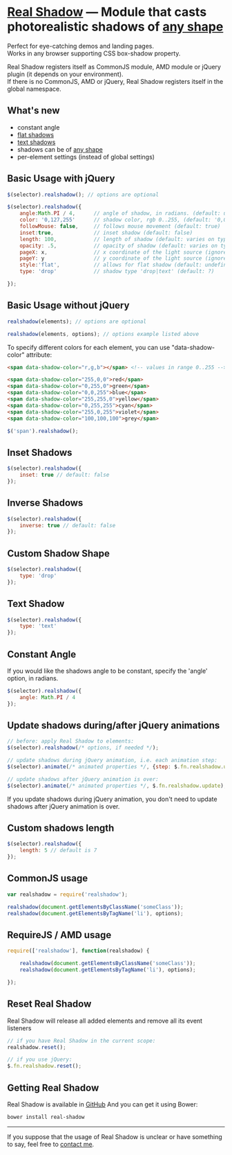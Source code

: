 # [Real Shadow](http://indamix.github.io/real-shadow/) — Module that casts photorealistic shadows of [any shape](http://indamix.github.io/real-shadow/#/drop/)
Perfect for eye-catching demos and landing pages.  
Works in any browser supporting CSS box-shadow property.


Real Shadow registers itself as CommonJS module, AMD module or jQuery plugin (it depends on your environment).  
If there is no CommonJS, AMD or jQuery, Real Shadow registers itself in the global namespace.

## What's new
+ constant angle
+ [flat shadows](http://indamix.github.io/real-shadow/#/flat/)
+ [text shadows](http://indamix.github.io/real-shadow/#/text/)
+ shadows can be of [any shape](http://indamix.github.io/real-shadow/#/drop/)
+ per-element settings (instead of global settings)

## Basic Usage with jQuery
```javascript
$(selector).realshadow(); // options are optional

$(selector).realshadow({
	angle:Math.PI / 4, 		// angle of shadow, in radians. (default: undefined)
	color: '0,127,255'    	// shadow color, rgb 0..255, (default: '0,0,0')
	followMouse: false,   	// follows mouse movement (default: true)
	inset:true, 			// inset shadow (default: false)
	length: 100, 			// length of shadow (default: varies on type / style)
	opacity: .5, 			// opacity of shadow (default: varies on type / style)
	pageX: x,             	// x coordinate of the light source (ignored if angle is set.)
	pageY: y              	// y coordinate of the light source (ignored if angle is set.)
	style:'flat', 			// allows for flat shadow (default: undefined)
	type: 'drop' 			// shadow type 'drop|text' (default: ?)

});
```

## Basic Usage without jQuery
```javascript
realshadow(elements); // options are optional

realshadow(elements, options); // options example listed above
```

To specify different colors for each element, you can use "data-shadow-color" attribute:

```html
<span data-shadow-color="r,g,b"></span> <!-- values in range 0..255 -->

<span data-shadow-color="255,0,0">red</span>
<span data-shadow-color="0,255,0">green</span>
<span data-shadow-color="0,0,255">blue</span>
<span data-shadow-color="255,255,0">yellow</span>
<span data-shadow-color="0,255,255">cyan</span>
<span data-shadow-color="255,0,255">violet</span>
<span data-shadow-color="100,100,100">grey</span>
```

```javascript
$('span').realshadow();
```

## Inset Shadows
```javascript
$(selector).realshadow({
	inset: true // default: false
});
```

## Inverse Shadows
```javascript
$(selector).realshadow({
	inverse: true // default: false
});
```

## Custom Shadow Shape
```javascript
$(selector).realshadow({
	type: 'drop'
});
```

## Text Shadow
```javascript
$(selector).realshadow({
	type: 'text'
});
```

## Constant Angle
If you would like the shadows angle to be constant, specify the 'angle' option, in radians.

```javascript
$(selector).realshadow({
    angle: Math.PI / 4
});
```

## Update shadows during/after jQuery animations
```javascript
// before: apply Real Shadow to elements:
$(selector).realshadow(/* options, if needed */);

// update shadows during jQuery animation, i.e. each animation step:
$(selector).animate(/* animated properties */, {step: $.fn.realshadow.update});

// update shadows after jQuery animation is over:
$(selector).animate(/* animated properties */, $.fn.realshadow.update);
```
If you update shadows during jQuery animation, you don't need to update shadows after jQuery animation is over.

## Custom shadows length
```javascript
$(selector).realshadow({
	length: 5 // default is 7
});
```

## CommonJS usage
```javascript
var realshadow = require('realshadow');

realshadow(document.getElementsByClassName('someClass'));
realshadow(document.getElementsByTagName('li'), options);
```

## RequireJS / AMD usage
```javascript
require(['realshadow'], function(realshadow) {

	realshadow(document.getElementsByClassName('someClass'));
	realshadow(document.getElementsByTagName('li'), options);

});
```

## Reset Real Shadow
Real Shadow will release all added elements and remove all its event listeners
```javascript
// if you have Real Shadow in the current scope:
realshadow.reset();

// if you use jQuery:
$.fn.realshadow.reset();
```


## Getting Real Shadow
Real Shadow is available in [GitHub](https://github.com/Indamix/real-shadow)
And you can get it using Bower:
```bash
bower install real-shadow
```

---
If you suppose that the usage of Real Shadow is unclear or have something to say, feel free to [contact me](http://indamix.github.io).
